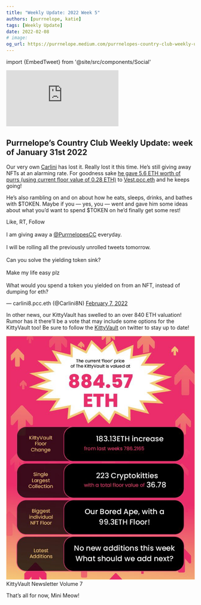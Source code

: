 ```yaml
---
title: "Weekly Update: 2022 Week 5"
authors: [purrnelope, katie]
tags: [Weekly Update]
date: 2022-02-08
# image:
og_url: https://purrnelope.medium.com/purrnelopes-country-club-weekly-update-week-of-january-31st-2022-4dcdda7fd2b
---
```


import {EmbedTweet} from '@site/src/components/Social'

<iframe src="https://www.youtube.com/embed/BoMaDh08Z3E" title="YouTube video player" frameborder="0" allow="accelerometer; autoplay; clipboard-write; encrypted-media; gyroscope; picture-in-picture" allowFullScreen></iframe>

<!--truncate-->

## Purrnelope’s Country Club Weekly Update: week of January 31st 2022

Our very own [Carlini](https://twitter.com/Carlini8N?s=20) has lost it. Really lost it this time. He’s still giving away NFTs at an alarming rate. For goodness sake [he gave 5.6 ETH worth of purrs (using current floor value of 0.28 ETH)](https://twitter.com/Carlini8N/status/1489744713527840770) to [Vest.pcc.eth](https://twitter.com/avestaa) and he keeps going!

He’s also rambling on and on about how he eats, sleeps, drinks, and bathes with $TOKEN. Maybe if you — yes, you — went and gave him some ideas about what you’d want to spend $TOKEN on he’d finally get some rest!

<EmbedTweet>
  <p lang="en" dir="ltr">
    Like, RT, Follow<br /><br />I am giving away a
    <a href="https://twitter.com/PurrnelopesCC?ref_src=twsrc%5Etfw"
      >@PurrnelopesCC</a
    >
    everyday. <br /><br />I will be rolling all the previously unrolled tweets
    tomorrow. <br /><br />Can you solve the yielding token sink?<br /><br />Make
    my life easy plz<br /><br />What would you spend a token you yielded on from
    an NFT, instead of dumping for eth?
  </p>
  &mdash; carlini8.pcc.eth (@Carlini8N)
  <a
    href="https://twitter.com/Carlini8N/status/1490483693131026437?ref_src=twsrc%5Etfw"
    >February 7, 2022</a
  >
</EmbedTweet>

In other news, our KittyVault has swelled to an over 840 ETH valuation! Rumor has it there’ll be a vote that may include some options for the KittyVault too! Be sure to follow the [KittyVault](https://twitter.com/KittyVault?s=20) on twitter to stay up to date!

![](./assets/1_BeR-mWVNpXZMN7krkcIunA.jpg)KittyVault Newsletter Volume 7

That’s all for now, Mini Meow!
